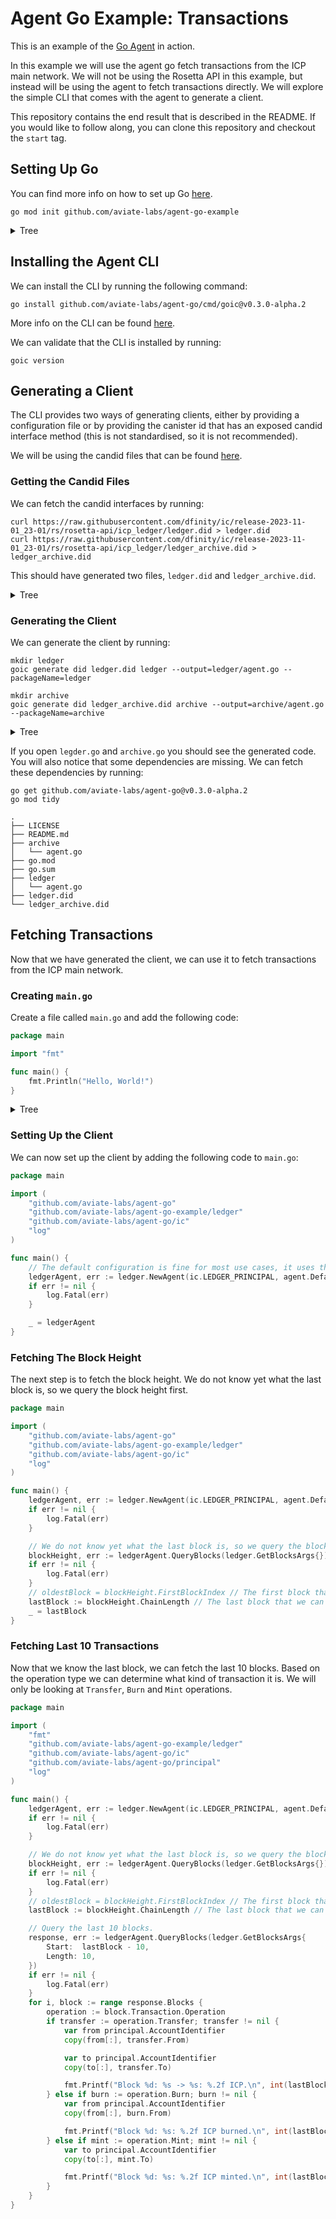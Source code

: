 # Agent Go Example: Transactions

This is an example of the [Go Agent](https://github.com/aviate-labs/agent-go) in action.

In this example we will use the agent go fetch transactions from the ICP main network. We will not be using the Rosetta
API in this example, but instead will be using the agent to fetch transactions directly. We will explore the simple CLI
that comes with the agent to generate a client.

This repository contains the end result that is described in the README. If you would like to follow along, you can
clone this repository and checkout the `start` tag.

## Setting Up Go

You can find more info on how to set up Go [here](https://golang.org/doc/install).

```shell
go mod init github.com/aviate-labs/agent-go-example
```

<details>
<summary>Tree</summary>

```text
.
├── LICENSE
├── README.md
└── go.mod
```

</details>

## Installing the Agent CLI

We can install the CLI by running the following command:

```shell
go install github.com/aviate-labs/agent-go/cmd/goic@v0.3.0-alpha.2
```

More info on the CLI can be found [here](https://github.com/aviate-labs/agent-go/tree/main/cmd/goic).

We can validate that the CLI is installed by running:

```shell
goic version
```

## Generating a Client

The CLI provides two ways of generating clients, either by providing a configuration file or by providing the canister
id that has an exposed candid interface method (this is not standardised, so it is not recommended).

We will be using the candid files that can be
found [here](https://github.com/dfinity/ic/tree/release-2023-11-01_23-01/rs/rosetta-api/icp_ledger).

### Getting the Candid Files

We can fetch the candid interfaces by running:

```shell
curl https://raw.githubusercontent.com/dfinity/ic/release-2023-11-01_23-01/rs/rosetta-api/icp_ledger/ledger.did > ledger.did
curl https://raw.githubusercontent.com/dfinity/ic/release-2023-11-01_23-01/rs/rosetta-api/icp_ledger/ledger_archive.did > ledger_archive.did
```

This should have generated two files, `ledger.did` and `ledger_archive.did`.

<details>
<summary>Tree</summary>

```text
.
├── LICENSE
├── README.md
├── go.mod
├── ledger.did
└── ledger_archive.did
```

</details>

### Generating the Client

We can generate the client by running:

```shell
mkdir ledger
goic generate did ledger.did ledger --output=ledger/agent.go --packageName=ledger

mkdir archive
goic generate did ledger_archive.did archive --output=archive/agent.go --packageName=archive
```

<details>
<summary>Tree</summary>

```text
.
├── LICENSE
├── README.md
├── archive
│   └── agent.go
├── go.mod
├── ledger
│   └── agent.go
├── ledger.did
└── ledger_archive.did
```

</details>

If you open `legder.go` and `archive.go` you should see the generated code. You will also notice that some dependencies
are missing. We can fetch these dependencies by running:

```shell
go get github.com/aviate-labs/agent-go@v0.3.0-alpha.2
go mod tidy
```

```text
.
├── LICENSE
├── README.md
├── archive
│   └── agent.go
├── go.mod
├── go.sum
├── ledger
│   └── agent.go
├── ledger.did
└── ledger_archive.did
```

## Fetching Transactions

Now that we have generated the client, we can use it to fetch transactions from the ICP main network.

### Creating `main.go`

Create a file called `main.go` and add the following code:

```go
package main

import "fmt"

func main() {
	fmt.Println("Hello, World!")
}

```

<details>
<summary>Tree</summary>

```text
.
├── LICENSE
├── README.md
├── archive
│   └── agent.go
├── go.mod
├── go.sum
├── ledger
│   └── agent.go
├── ledger.did
├── ledger_archive.did
└── main.go
```

</details>

### Setting Up the Client

We can now set up the client by adding the following code to `main.go`:

```go
package main

import (
	"github.com/aviate-labs/agent-go"
	"github.com/aviate-labs/agent-go-example/ledger"
	"github.com/aviate-labs/agent-go/ic"
	"log"
)

func main() {
	// The default configuration is fine for most use cases, it uses the anonymous identity to create requests.
	ledgerAgent, err := ledger.NewAgent(ic.LEDGER_PRINCIPAL, agent.DefaultConfig)
	if err != nil {
		log.Fatal(err)
	}

	_ = ledgerAgent
}

```

### Fetching The Block Height

The next step is to fetch the block height. We do not know yet what the last block is, so we query the block height
first.

```go
package main

import (
	"github.com/aviate-labs/agent-go"
	"github.com/aviate-labs/agent-go-example/ledger"
	"github.com/aviate-labs/agent-go/ic"
	"log"
)

func main() {
	ledgerAgent, err := ledger.NewAgent(ic.LEDGER_PRINCIPAL, agent.DefaultConfig)
	if err != nil {
		log.Fatal(err)
	}

	// We do not know yet what the last block is, so we query the block height first.
	blockHeight, err := ledgerAgent.QueryBlocks(ledger.GetBlocksArgs{})
	if err != nil {
		log.Fatal(err)
	}
	// oldestBlock = blockHeight.FirstBlockIndex // The first block that we can query the ledger.
	lastBlock := blockHeight.ChainLength // The last block that we can query the ledger.
	_ = lastBlock
}

```

### Fetching Last 10 Transactions

Now that we know the last block, we can fetch the last 10 blocks. Based on the operation type we can determine what kind
of transaction it is. We will only be looking at `Transfer`, `Burn` and `Mint` operations.

```go
package main

import (
	"fmt"
	"github.com/aviate-labs/agent-go-example/ledger"
	"github.com/aviate-labs/agent-go/ic"
	"github.com/aviate-labs/agent-go/principal"
	"log"
)

func main() {
	ledgerAgent, err := ledger.NewAgent(ic.LEDGER_PRINCIPAL, agent.DefaultConfig)
	if err != nil {
		log.Fatal(err)
	}

	// We do not know yet what the last block is, so we query the block height first.
	blockHeight, err := ledgerAgent.QueryBlocks(ledger.GetBlocksArgs{})
	if err != nil {
		log.Fatal(err)
	}
	// oldestBlock = blockHeight.FirstBlockIndex // The first block that we can query the ledger.
	lastBlock := blockHeight.ChainLength // The last block that we can query the ledger.

	// Query the last 10 blocks.
	response, err := ledgerAgent.QueryBlocks(ledger.GetBlocksArgs{
		Start:  lastBlock - 10,
		Length: 10,
	})
	if err != nil {
		log.Fatal(err)
	}
	for i, block := range response.Blocks {
		operation := block.Transaction.Operation
		if transfer := operation.Transfer; transfer != nil {
			var from principal.AccountIdentifier
			copy(from[:], transfer.From)

			var to principal.AccountIdentifier
			copy(to[:], transfer.To)

			fmt.Printf("Block %d: %s -> %s: %.2f ICP.\n", int(lastBlock)+i, from, to, float64(transfer.Amount.E8s)/1e8)
		} else if burn := operation.Burn; burn != nil {
			var from principal.AccountIdentifier
			copy(from[:], burn.From)

			fmt.Printf("Block %d: %s: %.2f ICP burned.\n", int(lastBlock)+i, from, float64(burn.Amount.E8s)/1e8)
		} else if mint := operation.Mint; mint != nil {
			var to principal.AccountIdentifier
			copy(to[:], mint.To)

			fmt.Printf("Block %d: %s: %.2f ICP minted.\n", int(lastBlock)+i, to, float64(mint.Amount.E8s)/1e8)
		}
	}
}

```
